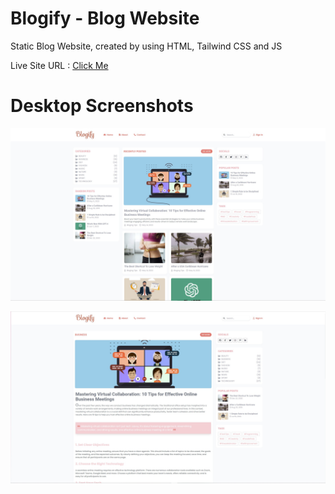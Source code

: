 # Blogify - Blog Website
 Static Blog Website, created by using HTML, Tailwind CSS and JS
 
 Live Site URL : [Click Me](https://erenymo.github.io/Blog-Website/)
 
 # Desktop Screenshots
 
 ![Design preview for the Blogify Blog Website](./images/desktop_preview_1.jpg)
 
 ![Design preview for the Blogify Blog Website](./images/desktop_preview_2.jpg)
 

